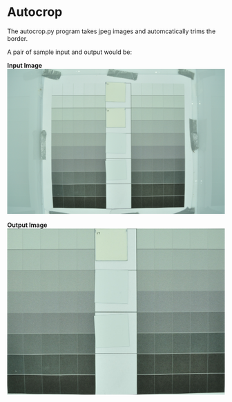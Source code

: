 # Autocrop
The autocrop.py program takes jpeg images and automcatically trims the border.

A pair of sample input and output would be:

**Input Image**
![input](https://github.com/cniii/Passive-Sampler/blob/master/edge_detection_images/1.JPG)

**Output Image**
![output](https://github.com/cniii/Passive-Sampler/blob/master/precrop_1.jpg)
